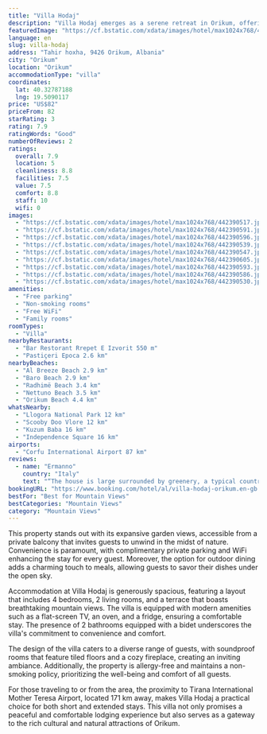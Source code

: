 ```yaml
---
title: "Villa Hodaj"
description: "Villa Hodaj emerges as a serene retreat in Orikum, offering guests a unique blend of comfort and natural beauty."
featuredImage: "https://cf.bstatic.com/xdata/images/hotel/max1024x768/442390517.jpg?k=81fd8720dae20d2438f8bc16168d758b28945161c20bae5c08a1c5414125338d&o=&hp=1"
language: en
slug: villa-hodaj
address: "Tahir hoxha, 9426 Orikum, Albania"
city: "Orikum"
location: "Orikum"
accommodationType: "villa"
coordinates:
  lat: 40.32787188
  lng: 19.5090117
price: "US$82"
priceFrom: 82
starRating: 3
rating: 7.9
ratingWords: "Good"
numberOfReviews: 2
ratings:
  overall: 7.9
  location: 5
  cleanliness: 8.8
  facilities: 7.5
  value: 7.5
  comfort: 8.8
  staff: 10
  wifi: 0
images:
  - "https://cf.bstatic.com/xdata/images/hotel/max1024x768/442390517.jpg?k=81fd8720dae20d2438f8bc16168d758b28945161c20bae5c08a1c5414125338d&o=&hp=1"
  - "https://cf.bstatic.com/xdata/images/hotel/max1024x768/442390591.jpg?k=b25c2427d10b58a767b655b744eb05c70d9b55dd12fb33dd4c1c1a19a2514e62&o=&hp=1"
  - "https://cf.bstatic.com/xdata/images/hotel/max1024x768/442390596.jpg?k=f9aff975ef7e9b5a0da0c2fbde5644e7b3677b495dacd9baa58d220ceb5d1fa9&o=&hp=1"
  - "https://cf.bstatic.com/xdata/images/hotel/max1024x768/442390539.jpg?k=dadc14a6a9a7e9608d88bc695ad5b2eb004c115ab918b1d4b86b5d82178c4323&o=&hp=1"
  - "https://cf.bstatic.com/xdata/images/hotel/max1024x768/442390547.jpg?k=4c4da5abc6565ec412ccdc3c0886350335a3c2235fd39ef7079f661c04235c69&o=&hp=1"
  - "https://cf.bstatic.com/xdata/images/hotel/max1024x768/442390605.jpg?k=19f09009fd88fcf49cc2d19f912dfbd5d64d39edd2da1553a41a327afcc2cbde&o=&hp=1"
  - "https://cf.bstatic.com/xdata/images/hotel/max1024x768/442390593.jpg?k=b5c641de718f134b94de4aac05c16928a32496a067a6e96ffe293ab66660e7f4&o=&hp=1"
  - "https://cf.bstatic.com/xdata/images/hotel/max1024x768/442390586.jpg?k=e1ebdd76ab330bb5fce82383f0c6a35a93c7f22a869beaecd00c1b8331bfcdde&o=&hp=1"
  - "https://cf.bstatic.com/xdata/images/hotel/max1024x768/442390530.jpg?k=4eda92dd55c039109d804144ced0f71efbde2b4d81fd2262701849f90c1cd657&o=&hp=1"
amenities:
  - "Free parking"
  - "Non-smoking rooms"
  - "Free WiFi"
  - "Family rooms"
roomTypes:
  - "Villa"
nearbyRestaurants:
  - "Bar Restorant Rrepet E Izvorit 550 m"
  - "Pastiçeri Epoca 2.6 km"
nearbyBeaches:
  - "Al Breeze Beach 2.9 km"
  - "Baro Beach 2.9 km"
  - "Radhimë Beach 3.4 km"
  - "Nettuno Beach 3.5 km"
  - "Orikum Beach 4.4 km"
whatsNearby:
  - "Llogora National Park 12 km"
  - "Scooby Doo Vlore 12 km"
  - "Kuzum Baba 16 km"
  - "Independence Square 16 km"
airports:
  - "Corfu International Airport 87 km"
reviews:
  - name: "Ermanno"
    country: "Italy"
    text: "“The house is large surrounded by greenery, a typical country house, the sea is beautiful 10 minutes away”"
bookingURL: "https://www.booking.com/hotel/al/villa-hodaj-orikum.en-gb.html?aid=8035640"
bestFor: "Best for Mountain Views"
bestCategories: "Mountain Views"
category: "Mountain Views"
---
```


This property stands out with its expansive garden views, accessible from a private balcony that invites guests to unwind in the midst of nature. Convenience is paramount, with complimentary private parking and WiFi enhancing the stay for every guest. Moreover, the option for outdoor dining adds a charming touch to meals, allowing guests to savor their dishes under the open sky.

Accommodation at Villa Hodaj is generously spacious, featuring a layout that includes 4 bedrooms, 2 living rooms, and a terrace that boasts breathtaking mountain views. The villa is equipped with modern amenities such as a flat-screen TV, an oven, and a fridge, ensuring a comfortable stay. The presence of 2 bathrooms equipped with a bidet underscores the villa's commitment to convenience and comfort.

The design of the villa caters to a diverse range of guests, with soundproof rooms that feature tiled floors and a cozy fireplace, creating an inviting ambiance. Additionally, the property is allergy-free and maintains a non-smoking policy, prioritizing the well-being and comfort of all guests.

For those traveling to or from the area, the proximity to Tirana International Mother Teresa Airport, located 171 km away, makes Villa Hodaj a practical choice for both short and extended stays. This villa not only promises a peaceful and comfortable lodging experience but also serves as a gateway to the rich cultural and natural attractions of Orikum.
